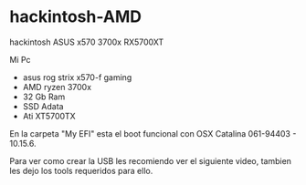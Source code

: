 # hackintosh-AMD
hackintosh ASUS x570 3700x RX5700XT

Mi Pc
* asus rog strix x570-f gaming
* AMD ryzen 3700x
* 32 Gb Ram
* SSD Adata
* Ati XT5700TX

En la carpeta "My EFI" esta el boot funcional con OSX Catalina 061-94403 - 10.15.6.

Para ver como crear la USB les recomiendo ver el siguiente video, tambien les dejo los tools requeridos para ello.
